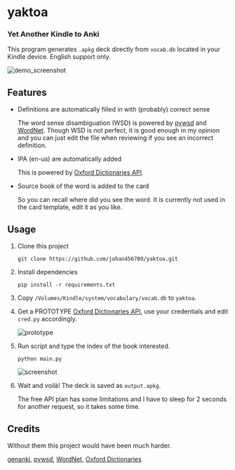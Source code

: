 # yaktoa
### Yet Another Kindle to Anki 

This program generates `.apkg` deck directly from `vocab.db` located in your Kindle device. English support only.

![demo_screenshot](https://i.imgur.com/kgsoZZw.jpg)

## Features
- Definitions are automatically filled in with (probably) correct sense

  The word sense disambiguation (WSD) is powered by [pywsd](https://github.com/alvations/pywsd) and [WordNet](https://wordnet.princeton.edu/).
Though WSD is not perfect, it is good enough in my opinion and you can just edit the file when reviewing if you see an incorrect definition.

- IPA (en-us) are automatically added

  This is powered by [Oxford Dictionaries API](https://developer.oxforddictionaries.com/). 

- Source book of the word is added to the card

  So you can recall where did you see the word. It is currently not used in the card template, edit it as you like.

## Usage

1. Clone this project

    ```
    git clone https://github.com/johan456789/yaktoa.git
    ```
    
2. Install dependencies

    ````
    pip install -r requirements.txt
    ````

3. Copy `/Volumes/Kindle/system/vocabulary/vocab.db` to `yaktoa`.

4. Get a PROTOTYPE [Oxford Dictionaries API](https://developer.oxforddictionaries.com/), use your credentials and edit `cred.py` accordingly.

   ![prototype](https://i.imgur.com/yK8y4kx.jpg)

5. Run script and type the index of the book interested.

    ```
    python main.py
    ```

    ![screenshot](https://i.imgur.com/b24cDMk.jpg)

6. Wait and voilà! The deck is saved as `output.apkg`.

    The free API plan has some limitations and I have to sleep for 2 seconds for another request, so it takes some time.

## Credits

Without them this project would have been much harder.

[genanki](https://github.com/kerrickstaley/genanki), [pywsd](https://github.com/alvations/pywsd), 
[WordNet](https://wordnet.princeton.edu/), [Oxford Dictionaries](https://developer.oxforddictionaries.com/)
